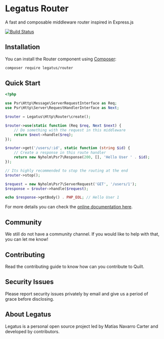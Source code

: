 Legatus Router
==============

A fast and composable middleware router inspired in Express.js

[![Build Status](https://drone.mnavarro.dev/api/badges/legatus/router/status.svg)](https://drone.mnavarro.dev/legatus/router)

## Installation
You can install the Router component using [Composer][composer]:

```bash
composer require legatus/router
```

## Quick Start

```php
<?php

use Psr\Http\Message\ServerRequestInterface as Req;
use Psr\Http\Server\RequestHandlerInterface as Next;

$router = Legatus\Http\Router\create();

$router->use(static function (Req $req, Next $next) {
    // Do something with the request in this middleware
    return $next->handle($req);
});

$router->get('/users/:id', static function (string $id) {
    // Create a response in this route handler
    return new Nyholm\Psr7\Response(200, [], 'Hello User ' . $id);
});

// Its highly recommended to stop the routing at the end
$router->stop();

$request = new Nyholm\Psr7\ServerRequest('GET', '/users/1');
$response = $router->handle($request);

echo $response->getBody() . PHP_EOL; // Hello User 1
```

For more details you can check the [online documentation here][docs].

## Community
We still do not have a community channel. If you would like to help with that, you can let me know!

## Contributing
Read the contributing guide to know how can you contribute to Quilt.

## Security Issues
Please report security issues privately by email and give us a period of grace before disclosing.

## About Legatus
Legatus is a personal open source project led by Matías Navarro Carter and developed by contributors.

[composer]: https://getcomposer.org/
[docs]: https://legatus.mnavarro.dev/components/router